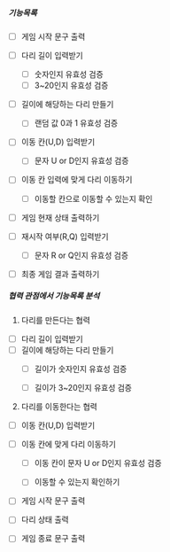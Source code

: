 ##### 기능목록

- [ ] 게임 시작 문구 출력

- [ ] 다리 길이 입력받기
  - [ ] 숫자인지 유효성 검증
  - [ ] 3~20인지 유효성 검증
- [ ] 길이에 해당하는 다리 만들기
  - [ ] 랜덤 값 0과 1 유효성 검증

- [ ] 이동 칸(U,D) 입력받기
  - [ ] 문자 U or D인지 유효성 검증
- [ ] 이동 칸 입력에 맞게 다리 이동하기
  - [ ] 이동할 칸으로 이동할 수 있는지 확인
  
- [ ] 게임 현재 상태 출력하기
- [ ] 재시작 여부(R,Q) 입력받기
  - [ ] 문자 R or Q인지 유효성 검증

- [ ] 최종 게임 결과 출력하기



##### 협력 관점에서 기능목록 분석

1. 다리를 만든다는 협력

- [ ] 다리 길이 입력받기
- [ ] 길이에 해당하는 다리 만들기
  - [ ] 길이가 숫자인지 유효성 검증
  - [ ] 길이가 3~20인지 유효성 검증



2. 다리를 이동한다는 협력

- [ ] 이동 칸(U,D) 입력받기
- [ ] 이동 칸에 맞게 다리 이동하기
  - [ ] 이동 칸이 문자 U or D인지 유효성 검증
  - [ ] 이동할 수 있는지 확인하기



- [ ] 게임 시작 문구 출력
- [ ] 다리 상태 출력
- [ ] 게임 종료 문구 출력

